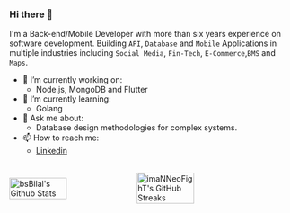 ### Hi there 👋


I'm a Back-end/Mobile Developer with more than six years experience on software development. Building `API`, `Database` and `Mobile` Applications in multiple industries including `Social Media`, `Fin-Tech`, `E-Commerce`,`BMS` and `Maps`.


* 🔭 I’m currently working on:
    * Node.js, MongoDB and Flutter
* 🌱 I’m currently learning:
    * Golang
* 💬 Ask me about:
    * Database design methodologies for complex systems.
* 📫 How to reach me:
    * [Linkedin](https://tr.linkedin.com/in/bilal-ba%C5%9Fula%C5%9F-224304ba)

<!--
**bsbilal/bsBilal** is a ✨ _special_ ✨ repository because its `README.md` (this file) appears on your GitHub profile.

Here are some ideas to get you started:

- 🔭 I’m currently working on N
- 🌱 I’m currently learning Golang
- 👯 I’m looking to collaborate on ...
- 🤔 I’m looking for help with ...
- 💬 Ask me about ...
- 😄 Pronouns: ...
- ⚡ Fun fact: ...





    

* 📫 How to reach me:
    * [Linkedin](https://tr.linkedin.com/in/bilal-ba%C5%9Fula%C5%9F-224304ba)

* ⚡ Fun fact: I chose **NeO** as my nickname before I watch [the Matrix movie](https://en.wikipedia.org/wiki/The_Matrix_(franchise))!
  -->
<br />
<div style="display: flex; align-items: center;">
<img width="45%" src="https://github-readme-stats.vercel.app/api?username=bsBilal&show_icons=true&count_private=true&hide_title=false&theme=dracula" alt="bsBilal's Github Stats" />



<img width="45%" src="https://github-readme-streak-stats.herokuapp.com?user=bsBilal&theme=dracula&date_format=M%20j%5B%2C%20Y%5D" alt="imaNNeoFighT's GitHub Streaks" />
</div>
